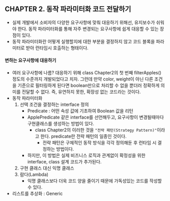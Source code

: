 ## CHAPTER 2. 동작 파라미터화 코드 전달하기
* 실제 개발에서 소비자의 다양한 요구사항에 맞춰 대응하기 위해선, 유지보수가 쉬워야 한다. 동작 파라미터화를 통해 자주 변경되는 요구사항에 쉽게 대응할 수 있는 장점이 있다.
* 동작 파라미터화란 어떻게 실행할지에 대한 부분을 결정하지 않고 코드 블록을 파라미터로 받아 런타임시 호출하는 형태이다.

#### 변하는 요구사항에 대응하기
* 여러 요구사항에 나름? 대응하기 위해 class Chapter2의 첫 번째 filterApples() 정도의 수준까지 개발되었다고 치자. 그런데 만약 color, weight이 아닌 다른 조건을 기준으로 필터링하게 된다면 boolean만으로 처리할 수 없을 뿐더러 정확하게 의미를 전달할 수 없다. 즉, 유연하지 못한, 확장성 없는 코드라는 것이다.
* 동작 파라미터화
    1. 선택 조건을 결정하는 interface 정의
        * Predicate : 어떤 속성 값에 기초하여 Boolean 값을 리턴
        * ApplePredicate 같은 interface를 선언해두고, 요구사항이 변경될때마다 구현클래스를 생성하는 방법이 있다.
            * class Chapter2의 이러한 것을 `"전략 패턴(Strategy Pattern)"`이라고 한다. predicate란 전략 패턴의 일종인 것이다.
                * 전략 패턴은 구체적인 동작 방식을 각각 정의해둔 후 런타임 시 결정하는 방법이다.
        * 하지만, 이 방법은 실제 비즈니스 로직과 관계없이 확정성을 위한 interface, class 설계 코드가 추가된다.
    2. 구현 클래스 대신 익명 클래스
    3. 람다(Lambda)
        * 익명 클래스보다 더욱 코드 양을 줄이기 때문에 가독성있는 코드를 작성할 수 있다.
* 리스트를 추상화 : Generic